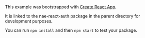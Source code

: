 This example was bootstrapped with [Create React App](https://github.com/facebook/create-react-app).

It is linked to the nae-react-auth package in the parent directory for development purposes.

You can run `npm install` and then `npm start` to test your package.
